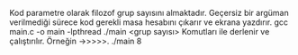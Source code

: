 Kod parametre olarak filozof grup sayısını almaktadır. Geçersiz bir argüman verilmediği sürece kod gerekli masa hesabını çıkarır ve ekrana yazdırır.
gcc main.c -o main -lpthread
./main <grup sayısı>
Komutları ile derlenir ve çalıştırılır.
Örneğin ->>>>>.   ./main 8
